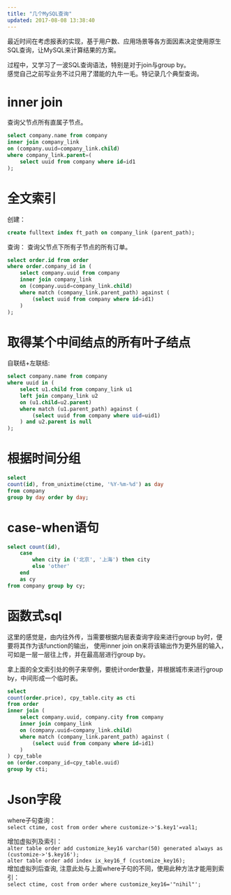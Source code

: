 ```yaml
---
title: "几个MySQL查询"
updated: 2017-08-08 13:38:40
---
```


最近时间在考虑报表的实现，基于用户数、应用场景等各方面因素决定使用原生SQL查询，让MySQL来计算结果的方案。    

过程中，又学习了一波SQL查询语法，特别是对于join与group by。    
感觉自己之前写业务不过只用了潜能的九牛一毛。特记录几个典型查询。

# inner join
查询父节点所有直属子节点。
```sql
select company.name from company
inner join company_link
on (company.uuid=company_link.child)
where company_link.parent=(
    select uuid from company where id=id1
);
```

# 全文索引

创建：

```sql
create fulltext index ft_path on company_link (parent_path);
```

查询：
查询父节点下所有子节点的所有订单。

```sql
select order.id from order
where order.company_id in (
    select company.uuid from company
    inner join company_link
    on (company.uuid=company_link.child)
    where match (company_link.parent_path) against (
        (select uuid from company where id=id1)
    )
);
```

# 取得某个中间结点的所有叶子结点

自联结+左联结:
```sql
select company.name from company
where uuid in (
    select u1.child from company_link u1
    left join company_link u2
    on (u1.child=u2.parent)
    where match (u1.parent_path) against (
        (select uuid from company where uid=uid1)
    ) and u2.parent is null
);
```

# 根据时间分组
```sql
select
count(id), from_unixtime(ctime, '%Y-%m-%d') as day
from company
group by day order by day;
```

# case-when语句
```sql
select count(id),
    case
        when city in ('北京', '上海') then city
        else 'other'
    end
    as cy
from company group by cy;
```

# 函数式sql

这里的感觉是，由内往外传，当需要根据内层表查询字段来进行group by时，便要将其作为该function的输出， 使用inner join on来将该输出作为更外层的输入，可如是一层一层往上传，并在最高层进行group by。

拿上面的全文索引处的例子来举例，要统计order数量，并根据城市来进行group by，中间形成一个临时表。

```sql
select 
count(order.price), cpy_table.city as cti
from order
inner join (
    select company.uuid, company.city from company
    inner join company_link
    on (company.uuid=company_link.child)
    where match (company_link.parent_path) against (
        (select uuid from company where id=id1)
    ) 
) cpy_table
on (order.company_id=cpy_table.uuid)
group by cti;
```

# Json字段

where子句查询：    
`select ctime, cost from order where customize->'$.key1'=val1;`    

增加虚拟列及索引：    
`alter table order add customize_key16 varchar(50) generated always as (customize->'$.key16');`    
`alter table order add index ix_key16_f (customize_key16);`    
增加虚拟列后查询, 注意此处与上面where子句的不同，使用此种方法才能用到索引：    
`select ctime, cost from order where customize_key16='"nihil"';`